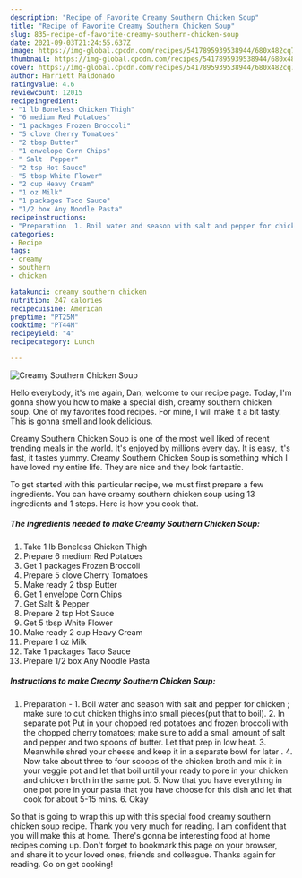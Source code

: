 ```yaml
---
description: "Recipe of Favorite Creamy Southern Chicken Soup"
title: "Recipe of Favorite Creamy Southern Chicken Soup"
slug: 835-recipe-of-favorite-creamy-southern-chicken-soup
date: 2021-09-03T21:24:55.637Z
image: https://img-global.cpcdn.com/recipes/5417895939538944/680x482cq70/creamy-southern-chicken-soup-recipe-main-photo.jpg
thumbnail: https://img-global.cpcdn.com/recipes/5417895939538944/680x482cq70/creamy-southern-chicken-soup-recipe-main-photo.jpg
cover: https://img-global.cpcdn.com/recipes/5417895939538944/680x482cq70/creamy-southern-chicken-soup-recipe-main-photo.jpg
author: Harriett Maldonado
ratingvalue: 4.6
reviewcount: 12015
recipeingredient:
- "1 lb Boneless Chicken Thigh"
- "6 medium Red Potatoes"
- "1 packages Frozen Broccoli"
- "5 clove Cherry Tomatoes"
- "2 tbsp Butter"
- "1 envelope Corn Chips"
- " Salt  Pepper"
- "2 tsp Hot Sauce"
- "5 tbsp White Flower"
- "2 cup Heavy Cream"
- "1 oz Milk"
- "1 packages Taco Sauce"
- "1/2 box Any Noodle Pasta"
recipeinstructions:
- "Preparation  1. Boil water and season with salt and pepper for chicken ; make sure to cut chicken thighs into small pieces(put that to boil).                                                             2. In separate pot Put in your chopped red potatoes and frozen broccoli with the chopped cherry tomatoes; make sure to add a small amount of salt and pepper and two spoons of butter. Let that prep in low heat.                                                            3. Meanwhile shred your cheese and keep it in a separate bowl for later .                    4. Now take about three to four scoops of the chicken broth and mix it in your veggie pot and let that boil until your ready to pore in your chicken and chicken broth in the same pot.                                                    5. Now that you have everything in one pot pore in your pasta that you have choose for this dish and let that cook for about 5-15 mins.                                                           6. Okay"
categories:
- Recipe
tags:
- creamy
- southern
- chicken

katakunci: creamy southern chicken 
nutrition: 247 calories
recipecuisine: American
preptime: "PT25M"
cooktime: "PT44M"
recipeyield: "4"
recipecategory: Lunch

---
```



![Creamy Southern Chicken Soup](https://img-global.cpcdn.com/recipes/5417895939538944/680x482cq70/creamy-southern-chicken-soup-recipe-main-photo.jpg)

Hello everybody, it's me again, Dan, welcome to our recipe page. Today, I'm gonna show you how to make a special dish, creamy southern chicken soup. One of my favorites food recipes. For mine, I will make it a bit tasty. This is gonna smell and look delicious.



Creamy Southern Chicken Soup is one of the most well liked of recent trending meals in the world. It's enjoyed by millions every day. It is easy, it's fast, it tastes yummy. Creamy Southern Chicken Soup is something which I have loved my entire life. They are nice and they look fantastic.


To get started with this particular recipe, we must first prepare a few ingredients. You can have creamy southern chicken soup using 13 ingredients and 1 steps. Here is how you cook that.

<!--inarticleads1-->

##### The ingredients needed to make Creamy Southern Chicken Soup:

1. Take 1 lb Boneless Chicken Thigh
1. Prepare 6 medium Red Potatoes
1. Get 1 packages Frozen Broccoli
1. Prepare 5 clove Cherry Tomatoes
1. Make ready 2 tbsp Butter
1. Get 1 envelope Corn Chips
1. Get  Salt &amp; Pepper
1. Prepare 2 tsp Hot Sauce
1. Get 5 tbsp White Flower
1. Make ready 2 cup Heavy Cream
1. Prepare 1 oz Milk
1. Take 1 packages Taco Sauce
1. Prepare 1/2 box Any Noodle Pasta




<!--inarticleads2-->

##### Instructions to make Creamy Southern Chicken Soup:

1. Preparation  - 1. Boil water and season with salt and pepper for chicken ; make sure to cut chicken thighs into small pieces(put that to boil).                                                             2. In separate pot Put in your chopped red potatoes and frozen broccoli with the chopped cherry tomatoes; make sure to add a small amount of salt and pepper and two spoons of butter. Let that prep in low heat.                                                            3. Meanwhile shred your cheese and keep it in a separate bowl for later .                    4. Now take about three to four scoops of the chicken broth and mix it in your veggie pot and let that boil until your ready to pore in your chicken and chicken broth in the same pot.                                                    5. Now that you have everything in one pot pore in your pasta that you have choose for this dish and let that cook for about 5-15 mins.                                                           6. Okay




So that is going to wrap this up with this special food creamy southern chicken soup recipe. Thank you very much for reading. I am confident that you will make this at home. There's gonna be interesting food at home recipes coming up. Don't forget to bookmark this page on your browser, and share it to your loved ones, friends and colleague. Thanks again for reading. Go on get cooking!
